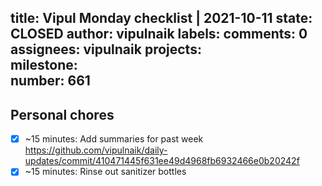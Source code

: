 title:	Vipul Monday checklist | 2021-10-11
state:	CLOSED
author:	vipulnaik
labels:	
comments:	0
assignees:	vipulnaik
projects:	
milestone:	
number:	661
--
## Personal chores

- [x] ~15 minutes: Add summaries for past week https://github.com/vipulnaik/daily-updates/commit/410471445f631ee49d4968fb6932466e0b20242f
- [x] ~15 minutes: Rinse out sanitizer bottles 
